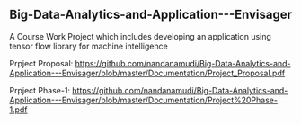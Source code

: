 ## Big-Data-Analytics-and-Application---Envisager
A Course Work Project which includes developing an application using tensor flow library for machine intelligence

Prpject Proposal: https://github.com/nandanamudi/Big-Data-Analytics-and-Application---Envisager/blob/master/Documentation/Project_Proposal.pdf 

Prpject Phase-1: https://github.com/nandanamudi/Big-Data-Analytics-and-Application---Envisager/blob/master/Documentation/Project%20Phase-1.pdf
